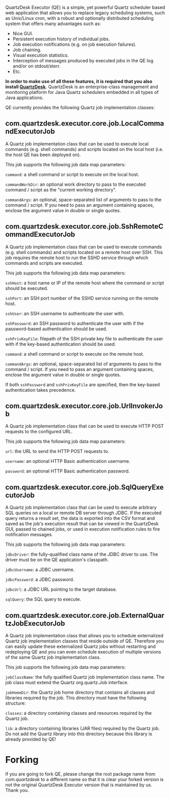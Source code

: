 QuartzDesk Executor (QE) is a simple, yet powerful Quartz scheduler based web application that allows you to replace legacy scheduling systems, such as Unix/Linux cron, with a robust and optionally distributed scheduling system that offers many advantages such as:

* Nice GUI.
* Persistent execution history of individual jobs.
* Job execution notifications (e.g. on job execution failures).
* Job chaining.
* Visual execution statistics.
* Interception of messages produced by executed jobs in the QE log and/or on stdout/sterr.
* Etc. 

**In order to make use of all these features, it is required that you also install [QuartzDesk](https://www.quartzdesk.com).** QuartzDesk is an enterprise-class management and monitoring platform for Java Quartz schedulers embedded in all types of Java applications. 

QE currently provides the following Quartz job implementation classes:

## com.quartzdesk.executor.core.job.LocalCommandExecutorJob
A Quartz job implementation class that can be used to execute local commands (e.g. shell commands) and scripts located on the local host (i.e. the host QE has been deployed on).

This job supports the following job data map parameters:

`command`: a shell command or script to execute on the local host.

`commandWorkDir`: an optional work directory to pass to the executed command / script as the "current working directory".

`commandArgs`: an optional, space-separated list of arguments to pass to the command / script. If you need to pass an argument containing spaces, enclose the argument value in double or single quotes.

## com.quartzdesk.executor.core.job.SshRemoteCommandExecutorJob
A Quartz job implementation class that can be used to execute commands (e.g. shell commands) and scripts located on a remote host over SSH. This job requires the remote host to run the SSHD service through which commands and scripts are executed.

This job supports the following job data map parameters:

`sshHost`: a host name or IP of the remote host where the command or script should be executed.

`sshPort`: an SSH port number of the SSHD service running on the remote host.

`sshUser`: an SSH username to authenticate the user with.

`sshPassword`: an SSH password to authenticate the user with if the password-based authentication should be used.

`sshPrivKeyFile`: filepath of the SSH private key file to authenticate the user with if the key-based authentication should be used.

`command`: a shell command or script to execute on the remote host.

`commandArgs`: an optional, space-separated list of arguments to pass to the command / script. If you need to pass an argument containing spaces, enclose the argument value in double or single quotes.

If both `sshPassword` and `sshPrivKeyFile` are specified, then the key-based authentication takes precedence.


## com.quartzdesk.executor.core.job.UrlInvokerJob
A Quartz job implementation class that can be used to execute HTTP POST requests to the configured URL.

This job supports the following job data map parameters:

`url`: the URL to send the HTTP POST requests to.

`username`: an optional HTTP Basic authentication username.

`password`: an optional HTTP Basic authentication password.


## com.quartzdesk.executor.core.job.SqlQueryExecutorJob
A Quartz job implementation class that can be used to execute arbitrary SQL queries on a local or remote DB server through JDBC. If the executed query returns a result set, the data is exported into the CSV format and saved as the job's execution result that can be viewed in the QuartzDesk GUI, passed to chained jobs, or used in execution notification rules to fire notification messages.

This job supports the following job data map parameters:

`jdbcDriver`: the fully-qualified class name of the JDBC driver to use. The driver must be on the QE application's classpath.

`jdbcUsername`: a JDBC username.

`jdbcPassword`: a JDBC password.

`jdbcUrl`: a JDBC URL pointing to the target database.

`sqlQuery`: the SQL query to execute.


## com.quartzdesk.executor.core.job.ExternalQuartzJobExecutorJob
A Quartz job implementation class that allows you to schedule externalized Quartz job implementation classes that reside outside of QE. Therefore you can easily update these externalized Quartz jobs without restarting and redeploying QE and you can even schedule execution of multiple versions of the same Quartz job implementation class.

This job supports the following job data map parameters:

`jobClassName`: the fully qualified Quartz job implementation class name. The job class must extend the Quartz org.quartz.Job interface.

`jobHomeDir`: the Quartz job home directory that contains all classes and libraries required by the job. This directory must have the following structure:

   `classes`: a directory containing classes and resources required by the Quartz job.
  
   `lib`: a directory containing libraries (JAR files) required by the Quartz job. Do not add the Quartz library into this directory because this library is already provided by QE!


# Forking

If you are going to fork QE, please change the root package name from *com.quartzdesk* to a different name so that it is clear your forked version is not the original QuartzDesk Executor version that is maintained by us. Thank you.
